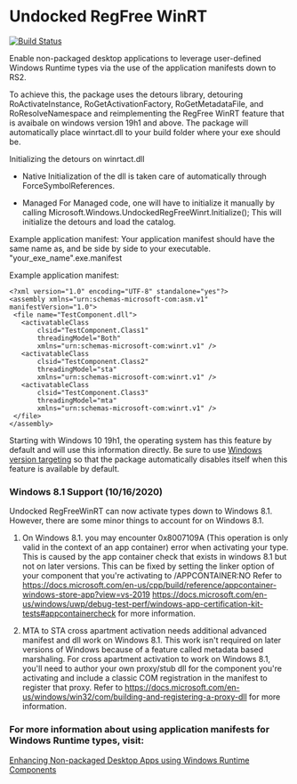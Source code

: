 # Undocked RegFree WinRT

[![Build Status](https://dev.azure.com/microsoft/Dart/_apis/build/status/Undocked%20RegFree%20WinRT%20Nuget?branchName=master)](https://dev.azure.com/microsoft/Dart/_build/latest?definitionId=47851&branchName=master)

Enable non-packaged desktop applications 
to leverage user-defined Windows Runtime types via the use of the 
application manifests down to RS2. 

To achieve this, the package uses the detours library, detouring RoActivateInstance, RoGetActivationFactory,
RoGetMetadataFile, and RoResolveNamespace and reimplementing the RegFree WinRT feature that is avaibale on windows version 19h1 and above. 
The package will automatically place winrtact.dll to your build folder where your exe should be.  

Initializing the detours on winrtact.dll
- Native
Initialization of the dll is taken care of automatically through ForceSymbolReferences. 

- Managed
For Managed code, one will have to initialize it manually by calling 
Microsoft.Windows.UndockedRegFreeWinrt.Initialize();
This will initialize the detours and load the catalog. 


Example application manifest:
Your application manifest should have the same name as, and be side by side to your executable.
"your_exe_name".exe.manifest


Example application manifest:
 ``` 
<?xml version="1.0" encoding="UTF-8" standalone="yes"?>
<assembly xmlns="urn:schemas-microsoft-com:asm.v1" manifestVersion="1.0">
  <file name="TestComponent.dll">
    <activatableClass
        clsid="TestComponent.Class1"
        threadingModel="Both"
        xmlns="urn:schemas-microsoft-com:winrt.v1" />
    <activatableClass
        clsid="TestComponent.Class2"
        threadingModel="sta"
        xmlns="urn:schemas-microsoft-com:winrt.v1" />
    <activatableClass
        clsid="TestComponent.Class3"
        threadingModel="mta"
        xmlns="urn:schemas-microsoft-com:winrt.v1" />
  </file>
</assembly>
 ``` 

Starting with Windows 10 19h1, the operating system has this feature by default and will use this information directly. Be sure to use [Windows version targeting](https://docs.microsoft.com/en-us/windows/win32/sysinfo/targeting-your-application-at-windows-8-1) so that the package automatically disables itself when this feature is available by default.

### Windows 8.1 Support (10/16/2020)
Undocked RegFreeWinRT can now activate types down to Windows 8.1. However, there are some minor things to account for on Windows 8.1. 

1) On Windows 8.1. you may encounter 0x8007109A (This operation is only valid in the context of an app container) error when activating your type. This is caused by the app container check that exists in windows 8.1 but not on later versions.
This can be fixed by setting the linker option of your component that you're activating to /APPCONTAINER:NO
Refer to 
https://docs.microsoft.com/en-us/cpp/build/reference/appcontainer-windows-store-app?view=vs-2019
https://docs.microsoft.com/en-us/windows/uwp/debug-test-perf/windows-app-certification-kit-tests#appcontainercheck
for more information. 

2) MTA to STA cross apartment activation needs additional advanced manifest and dll work on Windows 8.1. This work isn't required on later versions of Windows because of a feature called metadata based marshaling. 
For cross apartment activation to work on Windows 8.1, you'll need to author your own proxy/stub dll for the component you're activating and include a classic COM registration in the manifest to register that proxy.
Refer to 
https://docs.microsoft.com/en-us/windows/win32/com/building-and-registering-a-proxy-dll
for more information.

### For more information about using application manifests for Windows Runtime types, visit:
[Enhancing Non-packaged Desktop Apps using Windows Runtime Components](https://blogs.windows.com/windowsdeveloper/2019/04/30/enhancing-non-packaged-desktop-apps-using-windows-runtime-components/)


